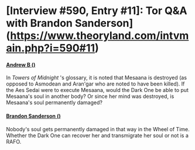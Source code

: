 # [Interview #590, Entry #11]: Tor Q&A with Brandon Sanderson](https://www.theoryland.com/intvmain.php?i=590#11)

#### [Andrew B ()](http://www.tor.com/blogs/2010/12/open-call-for-brandon-sanderson-questions#149028)

In
*Towers of Midnight*
's glossary, it is noted that Mesaana is destroyed (as opposed to Asmodean and Aran'gar who are noted to have been killed). If the Aes Sedai were to execute Mesaana, would the Dark One be able to put Mesaana's soul in another body? Or since her mind was destroyed, is Mesaana's soul permanently damaged?

#### [Brandon Sanderson ()](http://www.tor.com/blogs/2011/01/your-questions-for-brandon-sanderson-answered)

Nobody's soul gets permanently damaged in that way in the Wheel of Time. Whether the Dark One can recover her and transmigrate her soul or not is a RAFO.

